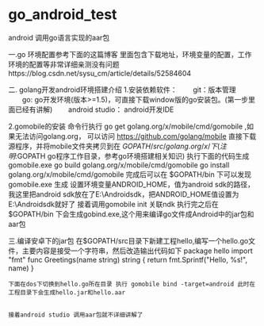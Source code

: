# go_android_test
 android 调用go语言实现的aar包 

一.go 环境配置参考下面的这篇博客
里面包含下载地址，环境变量的配置，工作环境的配置等非常详细亲测没有问题https://blog.csdn.net/sysu_cm/article/details/52584604


二. golang开发android环境搭建介绍
    1.安装依赖软件：
　　git：版本管理
　　go:  go开发环境(版本>=1.5)，可直接下载window版的go安装包。(第一步里面已经有讲解)
　　android studio： android开发IDE
   
   
   2.gomobile的安装
    命令行执行 go get golang.org/x/mobile/cmd/gomobile  ,如果无法访问golang.org，
    可以访问 https://github.com/golang/mobile 直接下载源程序，并将mobile文件夹拷贝到在 $GOPATH/src/golang.org/x/ 下
    (注明 :$GOPATH go程序工作目录，参考go环境搭建相关知识)
    执行下面的代码生成gomobile.exe
    go build golang.org/x/mobile/cmd/gomobile
    go install golang.org/x/mobile/cmd/gomobile
    完成后可以在 $GOPATH/bin 下可以发现 gomobile.exe 生成
    设置环境变量ANDROID_HOME，值为android sdk的路径，我这里把android sdk放在了E:\Androidsdk，把ANDROID_HOME值设置为E:\Androidsdk就好了
    接着调用gomobile init 关联ndk
    执行完之后在$GOPATH/bin  下会生成gobind.exe,这个用来编译go文件成Android中的jar包和aar包
    
    
三.编译安卓下的jar包
   在$GOPATH/src目录下新建工程hello,编写一个hello.go文件，主要内容是接受一个字符串，然后改造输出代码如下
    package hello
    import "fmt"
    func Greetings(name string) string {
	  return fmt.Sprintf("Hello, %s!", name)
    }
    
    下面在dos下切换到hello.go所在目录 执行 gomobile bind -target=android 此时在工程目录下会生成hello.jar和hello.aar
    
    
    接着android studio 调用aar包就不详细讲解了
       
